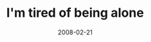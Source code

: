 ---
layout: base.njk
title : 'I&#39;m tired of being alone' 
view_title : 'I&#39;m tired of being alone' 
year : '2008' 
date : '2008-02-21' 
img_file : '/drawing/imtiredofbeingalone.png' 
html_file : 'imtiredofbeingalone' 
next_html : 'icantbreathwhenhelooksatme.html' 
year_order : '81' 
permalink : "title/{{html_file}}.html"
---
